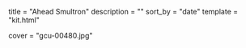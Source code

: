 
title = "Ahead Smultron"
description = ""
sort_by = "date"
template = "kit.html"


cover = "gcu-00480.jpg"
